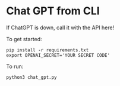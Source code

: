 # Chat GPT from CLI

If ChatGPT is down, call it with the API here!

To get started:
```
pip install -r requirements.txt
export OPENAI_SECRET='YOUR SECRET CODE'
```

To run:
```
python3 chat_gpt.py
```
